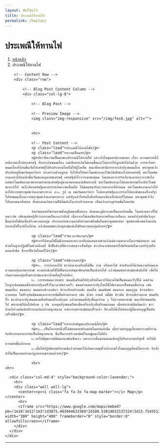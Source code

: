 ```yaml
---
layout: default
title: ประเพณีให้ทานไฟ
permalink: /haitan/
---
```



<div class="container">
<!-- Page Heading/Breadcrumbs -->
  <div class="row">
            <div class="col-lg-12">
                <h1 class="page-header">ประเพณีให้ทานไฟ
                </h1>
                <ol class="breadcrumb">
                    <li><a href="../index.html">หน้าหลัก</a>
                    </li>
                    <li class="active">ประเพณีให้ทานไฟ</li>
                </ol>
            </div>
        </div>
        <!-- /.row -->

        <!-- Content Row -->
        <div class="row">

            <!-- Blog Post Content Column -->
            <div class="col-lg-8">

                <!-- Blog Post -->

                <!-- Preview Image -->
                <img class="img-responsive" src="/img/fes6.jpg" alt="">


                <hr>

                <!-- Post Content -->
                <p class="lead">ประเพณีให้ทานไฟ</p>
                <p class="lead">ความเป็นมา</p>
                <p>ประวัติความเป็นมาของประเพณีให้ทานไฟ กล่าวถึงในขุนทกนิกายชาดก เรื่อง ความตระหนี่ถี่เหนียวของโกลิยะเศรษฐี ที่อยากกินขนมเบื้อง แต่เสียดายเงินไม่ยอมซื้อและไม่อยากให้ลูกเมียได้กินด้วย ภรรยาจึงทำขนมเบื้องที่บ้านชั้นเจ็ดให้เศรษฐีได้รับประทานโดยไม่ให้ผู้ใดเห็น ขณะที่สองสามีภรรยากำลังปรุงขนมเบื้อง พระพุทธเจ้าประทับอยู่ที่เชตวันมหาวิหาร ทรงทราบด้วยญาณ จึงโปรดให้พระโมคคัลลานะไปแก้นิสัยของโกลิยะเศรษฐี พระโมคคัคลานะตรงไปบนตึกชั้นเจ็ดของคฤหาสน์เศรษฐี เศรษฐีเข้าใจว่าจะมาขอขนม จึงแสดงอาการรังเกียจและออกวาจาขับไล่ แต่พระโมคคัคลานะพยายามทรมานเศรษฐีอยู่นานจนยอมละนิสัยตระหนี่ พระโมคคัลลานะได้แสดงธรรมเรื่องประโยชน์ของการให้ จนโกลิยะเศรษฐีและภรรยาเกิดความเลื่อมใส ได้นิมนต์มารับถวายอาหารที่บ้านตน พระโมคคัลลานะแจ้งให้นำไปถวายพระพุทธเจ้าและพระสาวก ๕๐๐ รูป ณ เชตวันมหาวิหาร โกลิยะเศรษฐีและภรรบาได้นำเข้าของเครื่องปรุงไปทำขนมเบื้องถวายพระพุทธเจ้าและพระสาวก แต่ปรุงเท่าไหร่แป้งที่เตรียมมาเพียงเล็กน้อยก็ไม่หมด พระพุทธเจ้าจึงโปรดเทศนาสั่งสอน ทั้งสองคนเกิดความปีติอิ่มเอิบในการบริจาคทาน เห็นแจ้งบรรลุธรรมชั้นโสดาบัน

                จังหวัดนครศรีธรรมราชตั้งอยู่ติดชายฝั่งทะเล ลักษณะภูมิอากาศเป็นแบบร้อนชื้น ในหน้าหนาวก็ไม่หนาวจัด เพียงแต่คนรู้สึกว่าอากาศเย็นลงกว่าปกติ เนื่องจากไม่เคยชินกับอากาศที่หนาวเย็นลง ตอนย่ำรุ่งเช้ามืดจึงลุกขึ้นมาก่อไฟผิงเพื่อสร้างความอบอุ่น ประกอบกับชาวนครศรีธรรมราชยึดมั่นในพระพุทธศาสนา พุทธศาสนิกชนจึงพากันก่อกองไฟในวัดใกล้บ้าน แล้วนิมนต์พระภิกษุสงฆ์มาผิงไฟรับความอบอุ่นด้วย</p>

                <p class="lead">วันเวลาจัดงาน</p>
                <p>การให้ทานไฟไม่มีกำหนดระยะเวลาที่แน่นอนตายตัวแล้วแต่ความสะดวกในการนัดหมาย แต่ส่วนใหญ่จะปฏิบัติในช่วงเดือนยี่ ซึ่งป็นช่วงที่มีอากาศหนาวเย็นที่สุด ชาวบ้านจะนัดหมายไปพร้อมกันในเวลาย่ำรุ่งหรือตอนเช้ามืด ซึ่งจะเป็นวันไหนก็ได้</p>

                <p class="lead">พิธีกรรม</p>
                <p>๑. การก่อกองไฟ ชาวบ้านจะเตรียมไม้ฟืน ถ่าน หรือเตาไฟ สำหรับก่อให้เกิดความร้อนและความอบอุ่นแก่พระสงฆ์ บางแห่งนิยมใช้ไม้ฟืนหลายอันมาซ้อนกันเป็นเพิงก่อไฟ แล้วนิมนต์พระสงฆ์มานั่งผิงไฟ เพื่อให้เกิดความอบอุ่นทั้งพระสงฆ์และชาวบ้านที่อยู่ใกล้เคียง
                ๒. การทำขนมถวายพระ ขนมที่เตรียมไปปรุงที่วัดในการให้ทานไฟเป็นขนมอะไรก็ได้ แต่ส่วนใหญ่จะนิยมขนมที่สามารถปรุงเสร็จในเวลาอันรวดเร็ว ขนมส่วนมากจะปรุงโดยใช้ไฟแรงและเป็นขนมพื้นบ้าน เช่น ขนมเบื้อง ขนมครก ขนมครกข้าวเหนียว ข้าวเกรียบปากหม้อ ขนมโค ขนมพิมพ์ ขนมจาก ขนมจู่จุน ข้าวเหนียวกวนทอด ในปัจจุบันมีขนมและอาหารเพิ่มขึ้นอีกมากมาย เช่น น้ำชา กาแฟ หมี่ผัด ข้าวต้ม ข้าวเหนียวหลาม ขนมปังปิ้ง ชาวบ้านจะปรุงขนมตามที่เตรียมเครื่องปรุงมา แล้วนำขนมที่ปรุงขึ้นมาร้อน ๆ ไปถวายพระสงฆ์ ขณะที่ทำขนมกันไป พระสงฆ์ก็ฉันไปพร้อม ๆ กัน จะหยุดปรุงขนมก็ต่อเมื่อเครื่องปรุงที่เตรียมมาหมด เมื่อพระสงฆ์ฉันอิ่มแล้ว ชาวบ้านจึงร่วมกันรับประทานกันอย่างสนุกสนาน หลังจากพระสงฆ์ฉันเสร็จแล้ว ก็สวดให้ศีลให้พรแก่ผู้ที่มาทำบุญเป็นอันเสร็จพิธี</p>

                <p class="lead">สาระสำคัญของประเพณีนี้</p>
                <p>๑..เป็นโอกาสหนึ่งที่ได้นัดหมายพร้อมกันในตอนเช้ามืด เพื่อร่วมทำบุญเลี้ยงพระรวมทั้งร่วมรับประทานอาหารกันเป็นที่สนุกสนาน ซึ่งเป็นการสร้างสามัคคีในหมู่คณะได้ดียิ่ง
                ๒.ทำให้มีสุขภาพดีมีพลานามัยแข็งแรง เพราะการตื่นนอนตอนเช้าตรู่ได้รับอากาศบริสุทธิ์ ทำให้มีความสดชื่นเบิกบาน
                ๓.เมื่อได้ปฏิบัติตามประเพณีแล้วย่อมทำให้เกิดความสุขใจเบิกบานใจในผลบุญที่ตนได้กระทำ อีกทั้งยังได้เป็นแบบอย่างแก่ลูกหลานของตนด้วย</p>

                <hr>
    <hr>
  </div>

      <div class="col-md-4" style="background-color:lavender;">
        <hr>
        <div class="well well-lg">
          <center><p><i class="fa fa-3x fa-map-marker"></i> Map</p></center>
          <hr>
          <iframe src="https://www.google.com/maps/embed?pb=!1m18!1m12!1m3!1d3875.403044633369!2d100.53814031537324!3d13.754551200934262!2m3!1f0!2f0!3f0!3m2!1i1024!2i768!4f13.1!3m3!1m2!1s0x30e29ec87c886b23%3A0x60888f7499b63ca5!2sBaiyoke+Sky+Hotel!5e0!3m2!1sth!2sth!4v1453041487931" width="300" height="400" frameborder="0" style="border:0" allowfullscreen></iframe>
        </div>
      </div>
    </div>
  </div>
<!-- /.row -->
<hr>
